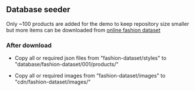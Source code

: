 ## Database seeder

Only ~100 products are added for the demo to keep repository size smaller but more items can be downloaded from [online fashion dataset](https://www.kaggle.com/datasets/paramaggarwal/fashion-product-images-dataset)

### After download

- Copy all or required json files from "fashion-dataset/styles" to "database/fashion-dataset/001/products/"

- Copy all or required images from "fashion-dataset/images" to "cdn/fashion-dataset/images/"

